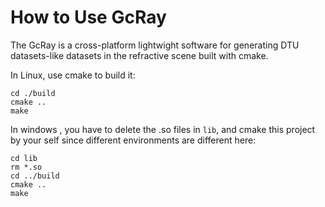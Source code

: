 # How to Use GcRay
The GcRay is a cross-platform lightwight software for generating DTU datasets-like datasets in the refractive scene built with cmake.

In Linux, use cmake to build it:
```
cd ./build
cmake ..
make
```
In windows , you have to delete the .so files in `lib`, and cmake this project by your self since different environments are different here:
```
cd lib
rm *.so
cd ../build
cmake ..
make
```